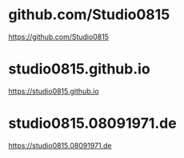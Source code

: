 # github.com/Studio0815
https://github.com/Studio0815
# studio0815.github.io
https://studio0815.github.io
# studio0815.08091971.de
https://studio0815.08091971.de
